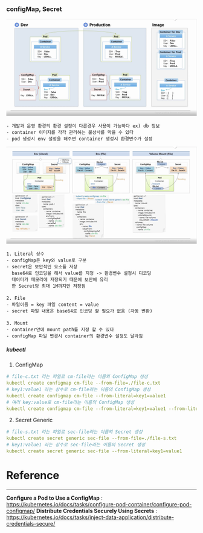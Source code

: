 ### configMap, Secret

![configMap-Secret](../images/configMap-Secret1.png)


~~~
- 개발과 운영 환경의 환경 설정이 다른경우 사용이 가능하다 ex) db 정보
- container 이미지를 각각 관리하는 불상사를 막을 수 있다
- pod 생성시 env 설정을 해주면 container 생성시 환경변수가 설정
~~~


![configMap-Secret2](../images/configMap-Secret2.png)

~~~
1. Literal 상수
- configMap은 key와 value로 구분
- secret은 보안적인 요소를 저장
  base64로 인코딩을 해서 value를 지정 -> 환경변수 설정시 디코딩
  데이터가 메모리에 저장되기 때문에 보안에 유리
  한 Secret당 최대 1M까지만 저장됨

2. File
- 파일이름 = key 파일 content = value
- secret 파일 내용은 base64로 인코딩 할 필요가 없음 (자동 변환)

3. Mount
- container안에 mount path를 지정 할 수 있다
- configMap 파일 변경시 container의 환경변수 설정도 달라짐
~~~


##### kubectl

1. ConfigMap
```yaml
# file-c.txt 라는 파일로 cm-file라는 이름의 ConfigMap 생성
kubectl create configmap cm-file --from-file=./file-c.txt
# key1:value1 라는 상수로 cm-file라는 이름의 ConfigMap 생성
kubectl create configmap cm-file --from-literal=key1=value1
# 여러 key:value로 cm-file라는 이름의 ConfigMap 생성 
kubectl create configmap cm-file --from-literal=key1=value1 --from-literal=key2=value2
```

2. Secret Generic
```yaml
# file-s.txt 라는 파일로 sec-file라는 이름의 Secret 생성
kubectl create secret generic sec-file --from-file=./file-s.txt
# key1:value1 라는 상수로 sec-file라는 이름의 Secret 생성
kubectl create secret generic sec-file --from-literal=key1=value1
```


# Reference
----
**Configure a Pod to Use a ConfigMap** : https://kubernetes.io/docs/tasks/configure-pod-container/configure-pod-configmap/
**Distribute Credentials Securely Using Secrets** : https://kubernetes.io/docs/tasks/inject-data-application/distribute-credentials-secure/